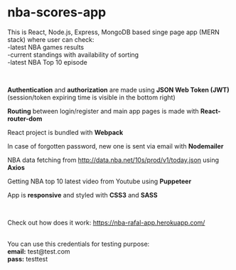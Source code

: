 # nba-scores-app
This is React, Node.js, Express, MongoDB based singe page app (MERN stack) where user can check:
<br/>
-latest NBA games results
<br/>-current standings with availability of sorting
<br/>-latest NBA Top 10 episode

<br/>

<b>Authentication</b> and <b>authorization</b> are made using <b>JSON Web Token (JWT)</b> (session/token expiring time is visible in the bottom right)

<b>Routing</b> between login/register and main app pages is made with <b>React-router-dom</b>

React project is bundled with <b>Webpack</b>

In case of forgotten password, new one is sent via email with <b>Nodemailer</b>

NBA data fetching from http://data.nba.net/10s/prod/v1/today.json using <b>Axios</b>

Getting NBA top 10 latest video from Youtube using <b>Puppeteer</b>

App is <b>responsive</b> and styled with <b>CSS3</b> and <b>SASS</b>

<br/>

Check out how does it work:  https://nba-rafal-app.herokuapp.com/

<br/>
You can use this credentials for testing purpose:
<br/>
<b>email:</b> test@test.com
<br/>
<b>pass:</b> testtest
<br><br/>

